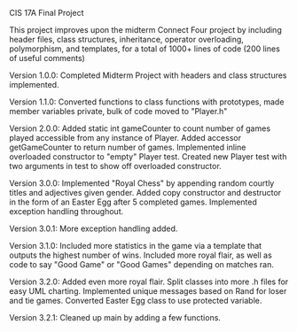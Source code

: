 CIS 17A Final Project

This project improves upon the midterm Connect Four project by including header files, class structures, inheritance, operator overloading, polymorphism, and templates, for a total of 1000+ lines of code (200 lines of useful comments)

Version 1.0.0: Completed Midterm Project with headers and class structures implemented.

Version 1.1.0: Converted functions to class functions with prototypes, made member variables private, bulk of code moved to "Player.h"

Version 2.0.0: Added static int gameCounter to count number of games played accessible from any instance of Player.
               Added accessor getGameCounter to return number of games.
               Implemented inline overloaded constructor to "empty" Player test.
               Created new Player test with two arguments in test to show off overloaded constructor.
              
Version 3.0.0: Implemented "Royal Chess" by appending random courtly titles and adjectives given gender.
               Added copy constructor and destructor in the form of an Easter Egg after 5 completed games.
               Implemented exception handling throughout.
               
Version 3.0.1: More exception handling added.

Version 3.1.0: Included more statistics in the game via a template that outputs the highest number of wins.
               Included more royal flair, as well as code to say "Good Game" or "Good Games" depending on matches ran.
               
Version 3.2.0: Added even more royal flair. Split classes into more .h files for easy UML charting. Implemented unique
               messages based on Rand for loser and tie games. Converted Easter Egg class to use protected variable.
               
Version 3.2.1: Cleaned up main by adding a few functions.

